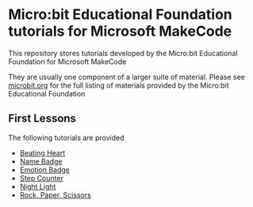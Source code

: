 # Micro:bit Educational Foundation tutorials for Microsoft MakeCode

This repository stores tutorials developed by the Micro:bit Educational Foundation for Microsoft MakeCode

They are usually one component of a larger suite of material. Please see [microbit.org](microbit.org) for the full listing of materials provided by the Micro:bit Educational Foundation

## First Lessons

The following tutorials are provided

 * [Beating Heart](https://makecode.microbit.org/#tutorial:github:yanluo/microbit-projects/first-lessons/beating-heart)
 * [Name Badge](https://makecode.microbit.org/#tutorial:github:microbit-foundation/makecode-tutorials/first-lessons/name-badge)
 * [Emotion Badge](https://makecode.microbit.org/#tutorial:github:microbit-foundation/makecode-tutorials/first-lessons/emotion-badge)
 * [Step Counter](https://makecode.microbit.org/#tutorial:github:microbit-foundation/makecode-tutorials/first-lessons/step-counter)
 * [Night Light](https://makecode.microbit.org/#tutorial:github:microbit-foundation/makecode-tutorials/first-lessons/night-light)
 * [Rock, Paper, Scissors](https://makecode.microbit.org/#tutorial:github:microbit-foundation/makecode-tutorials/first-lessons/rock-paper-scissors)
